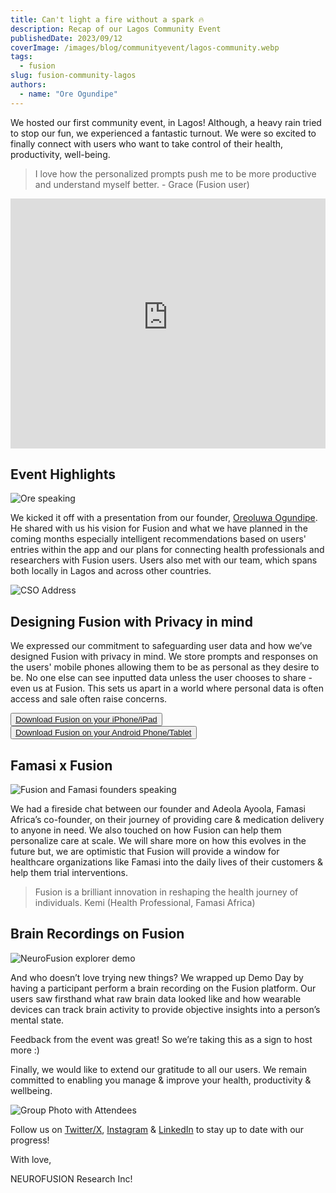 ```yaml
---
title: Can't light a fire without a spark 🔥
description: Recap of our Lagos Community Event
publishedDate: 2023/09/12
coverImage: /images/blog/communityevent/lagos-community.webp
tags:
  - fusion
slug: fusion-community-lagos
authors:
  - name: "Ore Ogundipe"
---
```


We hosted our first community event, in Lagos! Although, a heavy rain tried to stop our fun, we experienced a fantastic turnout. We were so excited to finally connect with users who want to take control of their health, productivity, well-being.

> I love how the personalized prompts push me to be more productive and understand myself better. - Grace (Fusion user)

<iframe width="100%" height="400" src="https://www.youtube-nocookie.com/embed/tC-qBco_N1k" title="YouTube video player" frameborder="0" allow="accelerometer; clipboard-write; encrypted-media; gyroscope; picture-in-picture; web-share" allowfullscreen></iframe>

## Event Highlights

![Ore speaking](/images/blog/communityevent/ore_speaking.png)

We kicked it off with a presentation from our founder, [Oreoluwa Ogundipe](https://www.linkedin.com/in/ogundipeore/). He shared with us his vision for Fusion and what we have planned in the coming months especially intelligent recommendations based on users' entries within the app and our plans for connecting health professionals and researchers with Fusion users. Users also met with our team, which spans both locally in Lagos and across other countries.

![CSO Address](/images/blog/communityevent/johns_address.webp)

## Designing Fusion with Privacy in mind

We expressed our commitment to safeguarding user data and how we’ve designed Fusion with privacy in mind. We store prompts and responses on the users' mobile phones allowing them to be as personal as they desire to be. No one else can see inputted data unless the user chooses to share - even us at Fusion. This sets us apart in a world where personal data is often access and sale often raise concerns.

<button><a href="https://apps.apple.com/ca/app/usefusion/id6445860500?platform=iphone">Download Fusion on your iPhone/iPad</a></button>
<br>
<button><a href="https://play.google.com/store/apps/details?id=com.neurofusion.fusion&pli=1">Download Fusion on your Android Phone/Tablet</a></button>

## Famasi x Fusion

![Fusion and Famasi founders speaking](/images/blog/communityevent/fusion_famasi.png)

We had a fireside chat between our founder and Adeola Ayoola, Famasi Africa’s co-founder, on their journey of providing care & medication delivery to anyone in need. We also touched on how Fusion can help them personalize care at scale. We will share more on how this evolves in the future but, we are optimistic that Fusion will provide a window for healthcare organizations like Famasi into the daily lives of their customers & help them trial interventions.

> Fusion is a brilliant innovation in reshaping the health journey of individuals. Kemi (Health Professional, Famasi Africa)

## Brain Recordings on Fusion

![NeuroFusion explorer demo](/images/blog/communityevent/neurofusion_explorer_demo.jpg)

And who doesn’t love trying new things? We wrapped up Demo Day by having a participant perform a brain recording on the Fusion platform. Our users saw firsthand what raw brain data looked like and how wearable devices can track brain activity to provide objective insights into a person’s mental state.

Feedback from the event was great! So we’re taking this as a sign to host more :)

Finally, we would like to extend our gratitude to all our users. We remain committed to enabling you manage & improve your health, productivity & wellbeing.

![Group Photo with Attendees](/images/blog/communityevent/group_photo.png)

Follow us on [Twitter/X](https://x.com/usefusionapp), [Instagram](https://instagram.com/usefusionapp) & [LinkedIn](https://www.linkedin.com/company/neurofusion-research-inc/) to stay up to date with our progress!

With love,

NEUROFUSION Research Inc!
